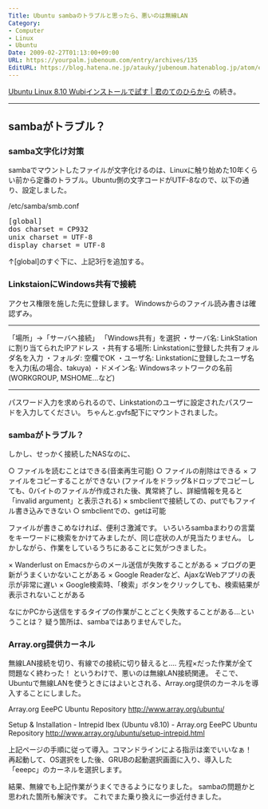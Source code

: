 ```yaml
---
Title: Ubuntu sambaのトラブルと思ったら、悪いのは無線LAN
Category:
- Computer
- Linux
- Ubuntu
Date: 2009-02-27T01:13:00+09:00
URL: https://yourpalm.jubenoum.com/entry/archives/135
EditURL: https://blog.hatena.ne.jp/atauky/jubenoum.hatenablog.jp/atom/entry/6653458415120885703
---
```


<a href="http://yourpalm.jubenoum.com/2009/02/ubuntu-linux-810-wubi%e3%82%a4%e3%83%b3%e3%82%b9%e3%83%88%e3%83%bc%e3%83%ab%e3%81%a7%e8%a9%a6%e3%81%99/" title="Ubuntu Linux 8.10 Wubiインストールで試す | 君のてのひらから">Ubuntu Linux 8.10 Wubiインストールで試す | 君のてのひらから</a>
の続き。

<hr />
<h2>sambaがトラブル？</h2>
<h3>samba文字化け対策</h3>
sambaでマウントしたファイルが文字化けるのは、Linuxに触り始めた10年くらい前から定番のトラブル。Ubuntu側の文字コードがUTF-8なので、以下の通り、設定しました。<!--more-->

/etc/samba/smb.conf
<pre>[global]
dos charset = CP932
unix charset = UTF-8
display charset = UTF-8</pre>
↑[global]のすぐ下に、上記3行を追加する。
<h3>LinkstaionにWindows共有で接続</h3>
アクセス権限を施した先に登録します。
Windowsからのファイル読み書きは確認ずみ。

<hr />

「場所」→「サーバへ接続」
「Windows共有」を選択
・サーバ名: LinkStationに割り当てられたIPアドレス
・共有する場所: Linkstationに登録した共有フォルダ名を入力
・フォルダ: 空欄でOK
・ユーザ名: Linkstationに登録したユーザ名を入力(私の場合、takuya)
・ドメイン名: Windowsネットワークの名前(WORKGROUP, MSHOME...など)

<hr />

パスワード入力を求められるので、Linkstationのユーザに設定されたパスワードを入力してください。
ちゃんと.gvfs配下にマウントされました。
<h3>sambaがトラブル？</h3>
しかし、せっかく接続したNASなのに、

○ ファイルを読むことはできる(音楽再生可能)
○ ファイルの削除はできる
× ファイルをコピーすることができない
(ファイルをドラッグ&amp;ドロップでコピーしても、0バイトのファイルが作成された後、異常終了し、詳細情報を見ると「invalid argument」と表示される)
× smbclientで接続しての、putでもファイル書き込みできない
○ smbclientでの、getは可能

ファイルが書きこめなければ、便利さ激減です。
いろいろsambaまわりの言葉をキーワードに検索をかけてみましたが、同じ症状の人が見当たりません。
しかしながら、作業をしているうちにあることに気がつきました。

× Wanderlust on Emacsからのメール送信が失敗することがある
× ブログの更新がうまくいかないことがある
× Google Readerなど、AjaxなWebアプリの表示が非常に遅い
× Google検索時、「検索」ボタンをクリックしても、検索結果が表示されないことがある

なにかPCから送信をするタイプの作業がことごとく失敗することがある...ということは？
疑う箇所は、sambaではありませんでした。
<h3>Array.org提供カーネル</h3>
無線LAN接続を切り、有線での接続に切り替えると....
先程×だった作業が全て問題なく終わった！
というわけで、悪いのは無線LAN接続関連。
そこで、Ubuntuで無線LANを使うときにはよいとされる、Array.org提供のカーネルを導入することにしました。

Array.org EeePC Ubuntu Repository
<a href="http://www.array.org/ubuntu/">http://www.array.org/ubuntu/</a>

Setup &amp; Installation - Intrepid Ibex (Ubuntu v8.10) - Array.org EeePC Ubuntu Repository
<a href="http://www.array.org/ubuntu/setup-intrepid.html">http://www.array.org/ubuntu/setup-intrepid.html</a>

上記ページの手順に従って導入。コマンドラインによる指示は楽でいいなぁ！
再起動して、OS選択をした後、GRUBの起動選択画面に入り、導入した「eeepc」のカーネルを選択します。

結果、無線でも上記作業がうまくできるようになりました。
sambaの問題かと思われた箇所も解決です。
これでまた乗り換えに一歩近付きました。
